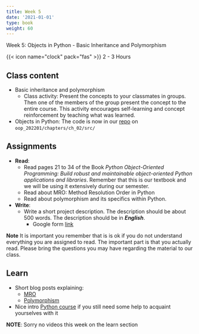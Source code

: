 ```yaml
---
title: Week 5
date: '2021-01-01'
type: book
weight: 60
---
```


Week 5: Objects in Python - Basic Inheritance and Polymorphism

<!--more-->

{{< icon name="clock" pack="fas" >}} 2 - 3 Hours

## Class content

- Basic inheritance and polymorphism
    - Class activity: Present the concepts to your classmates in groups. Then one of the members of the group present the concept to the entire course. This activity encourages self-learning and concept reinforcement by teaching what was learned. 
- Objects in Python: The code is now in our [repo](https://github.com/jdposada/oop_202201/) on `oop_202201/chapters/ch_02/src/` 

## Assignments

- **Read**:
    - Read pages 21 to 34 of the Book *Python Object-Oriented Programming: Build robust and maintainable object-oriented Python applications and libraries*. Remember that this is our textbook and we will be using it extensively during our semester.
    - Read about MRO: Method Resolution Order in Python
    - Read about polymorphism and its specifics within Python. 
- **Write**:
    - Write a short project description. The description should be about 500 words. The description should be in ***English***. 
        - Google form [link](https://docs.google.com/forms/d/e/1FAIpQLSfypQ-5TnQ0VEVAnXY6vrJ-fmsOjsQnIRUImDzA69MwonEAZw/viewform?usp=sf_link)

**Note**
It is important you remember that is is ok if you do not understand everything you are assigned to read. The important part is that you actually read. Please bring the questions you may have regarding the material to our class.

## Learn

- Short blog posts explaining:
    - [MRO](https://www.geeksforgeeks.org/method-resolution-order-in-python-inheritance/)
    - [Polymorphism](https://www.geeksforgeeks.org/polymorphism-in-python/) 
- Nice intro [Python course](https://www.codecademy.com/learn/learn-python-3) if you still need some help to acquaint yourselves with it 

**NOTE**: Sorry no videos this week on the learn section